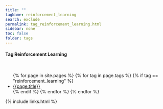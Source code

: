 ```yaml
---
title: ""
tagName: reinforcement_learning
search: exclude
permalink: tag_reinforcement_learning.html
sidebar: none
toc: false
folder: tags
---
```

<!-- {% include taglogic.html %} -->
<h4>Tag Reinforcement Learning</h4>
<br/>
<ul>
{% for page in site.pages %}
{% for tag in page.tags %}
{% if tag == "reinforcement_learning" %}
<li><a href="{{page.url | remove: "/" }}">{{page.title}}</a></li>
{% endif %}
{% endfor %}
{% endfor %}
</ul>
{% include links.html %}
